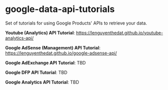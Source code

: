 # google-data-api-tutorials
Set of tutorials for using Google Products' APIs to retrieve your data.

**Youtube (Analytics) API Tutorial**: https://lenguyenthedat.github.io/youtube-analytics-api/

**Google AdSense (Management) API Tutorial**: https://lenguyenthedat.github.io/google-adsense-api/

**Google AdExchange API Tutorial**: TBD

**Google DFP API Tutorial**: TBD

**Google Analytics API Tutorial**: TBD
